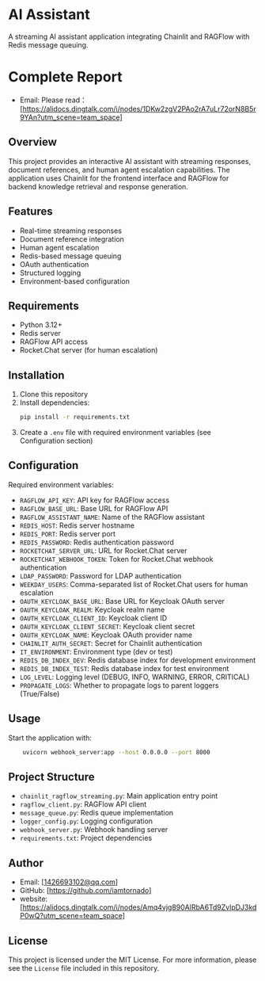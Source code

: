 # AI Assistant

A streaming AI assistant application integrating Chainlit and RAGFlow with Redis message queuing.

# Complete Report
- Email: Please read：[https://alidocs.dingtalk.com/i/nodes/1DKw2zgV2PAo2rA7uLr72orN8B5r9YAn?utm_scene=team_space]
    
## Overview
This project provides an interactive AI assistant with streaming responses, document references, and human agent escalation capabilities. The application uses Chainlit for the frontend interface and RAGFlow for backend knowledge retrieval and response generation.

## Features
- Real-time streaming responses
- Document reference integration
- Human agent escalation
- Redis-based message queuing
- OAuth authentication
- Structured logging
- Environment-based configuration

## Requirements
- Python 3.12+
- Redis server
- RAGFlow API access
- Rocket.Chat server (for human escalation)

## Installation
1. Clone this repository
2. Install dependencies:
   ```bash
   pip install -r requirements.txt
   ```
3. Create a `.env` file with required environment variables (see Configuration section)

## Configuration
Required environment variables:
- `RAGFLOW_API_KEY`: API key for RAGFlow access
- `RAGFLOW_BASE_URL`: Base URL for RAGFlow API
- `RAGFLOW_ASSISTANT_NAME`: Name of the RAGFlow assistant
- `REDIS_HOST`: Redis server hostname
- `REDIS_PORT`: Redis server port
- `REDIS_PASSWORD`: Redis authentication password
- `ROCKETCHAT_SERVER_URL`: URL for Rocket.Chat server
- `ROCKETCHAT_WEBHOOK_TOKEN`: Token for Rocket.Chat webhook authentication
- `LDAP_PASSWORD`: Password for LDAP authentication
- `WEEKDAY_USERS`: Comma-separated list of Rocket.Chat users for human escalation
- `OAUTH_KEYCLOAK_BASE_URL`: Base URL for Keycloak OAuth server
- `OAUTH_KEYCLOAK_REALM`: Keycloak realm name
- `OAUTH_KEYCLOAK_CLIENT_ID`: Keycloak client ID
- `OAUTH_KEYCLOAK_CLIENT_SECRET`: Keycloak client secret
- `OAUTH_KEYCLOAK_NAME`: Keycloak OAuth provider name
- `CHAINLIT_AUTH_SECRET`: Secret for Chainlit authentication
- `IT_ENVIRONMENT`: Environment type (dev or test)
- `REDIS_DB_INDEX_DEV`: Redis database index for development environment
- `REDIS_DB_INDEX_TEST`: Redis database index for test environment
- `LOG_LEVEL`: Logging level (DEBUG, INFO, WARNING, ERROR, CRITICAL)
- `PROPAGATE_LOGS`: Whether to propagate logs to parent loggers (True/False)

## Usage
Start the application with:
```bash
    uvicorn webhook_server:app --host 0.0.0.0 --port 8000
```

## Project Structure
- `chainlit_ragflow_streaming.py`: Main application entry point
- `ragflow_client.py`: RAGFlow API client
- `message_queue.py`: Redis queue implementation
- `logger_config.py`: Logging configuration
- `webhook_server.py`: Webhook handling server
- `requirements.txt`: Project dependencies

## Author

- Email: [1426693102@qq.com]
- GitHub: [https://github.com/iamtornado]
- website: [https://alidocs.dingtalk.com/i/nodes/Amq4vjg890AlRbA6Td9ZvlpDJ3kdP0wQ?utm_scene=team_space]

## License
This project is licensed under the MIT License. For more information, please see the `License` file included in this repository.
